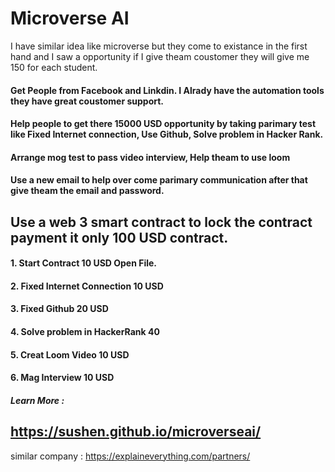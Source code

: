 # Microverse AI
I have similar idea like microverse but they come to existance in the first hand and I saw a opportunity if I give theam coustomer they will give me 150 for each student.

#### Get People from Facebook and Linkdin. I Alrady have the automation tools they have great coustomer support.
#### Help people to get there 15000 USD opportunity by taking parimary test like Fixed Internet connection, Use Github, Solve problem in Hacker Rank.
#### Arrange mog test to pass video interview, Help theam to use loom
#### Use a new email to help over come parimary communication after that give theam the email and password.

## Use a web 3 smart contract to lock the contract payment it only 100 USD contract. 

#### 1. Start Contract 10 USD Open File.
#### 2. Fixed Internet Connection 10 USD
#### 3. Fixed Github 20 USD
#### 4. Solve problem in HackerRank 40
#### 5. Creat Loom Video 10 USD
#### 6. Mag Interview 10 USD

##### Learn More :
## https://sushen.github.io/microverseai/
 
similar company : https://explaineverything.com/partners/
